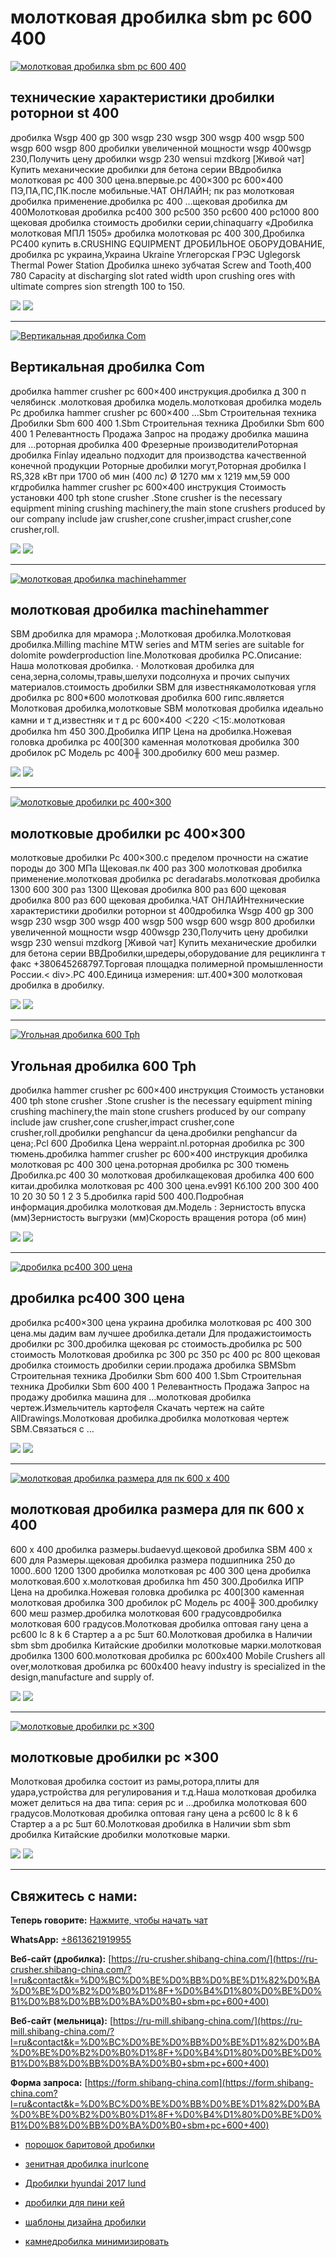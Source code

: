 # молотковая дробилка sbm pc 600 400

<a href="https://swt.shibang-china.com/?l=ru&img&k=%D0%BC%D0%BE%D0%BB%D0%BE%D1%82%D0%BA%D0%BE%D0%B2%D0%B0%D1%8F+%D0%B4%D1%80%D0%BE%D0%B1%D0%B8%D0%BB%D0%BA%D0%B0+sbm+pc+600+400" target="_blank">![молотковая дробилка sbm pc 600 400](http://static.shibang-china.com/all-800x300/976.jpg)</a>

## технические характеристики дробилки роторнои st 400
дробилка Wsgp 400 gp 300 wsgp 230 wsgp 300 wsgp 400 wsgp 500 wsgp 600 wsgp 800 дробилки увеличенной мощности wsgp 400wsgp 230,Получить цену дробилки wsgp 230 wensui mzdkorg [Живой чат] Купить механические дробилки для бетона серии ВВдробилка молотковая pc 400 300 цена.впервые.pc 400&#215;300 pc 600&#215;400 ПЭ,ПА,ПС,ПК.после мобильные.ЧАТ ОНЛАЙН; пк раз молотковая дробилка применение.дробилка pc 400 …щековая дробилка дм 400Молотковая дробилка pc400 300 pc500 350 pc600 400 pc1000 800 щековая дробилка стоимость дробилки серии,chinaquarry &#171;Дробилка молотковая МПЛ 1505&#187; дробилка молотковая pc 400 300,Дробилка PC400 купить в.CRUSHING EQUIPMENT ДРОБИЛЬНОЕ ОБОРУДОВАНИЕ, дробилка рс украина,Украина Ukraine Углегорская ГРЭС Uglegorsk Thermal Power Station Дробилка шнеко зубчатая Screw and Tooth,400 780 Capacity at discharging slot rated width upon crushing ores with ultimate compres sion strength 100 to 150.


<a href="https://whatsapp.shibangsoft.com/WhatsApp.php" target="_blank" title="WhatsApp">![](http://static.shibang-china.com/icon/whatsapp.png)</a> <a href="https://swt.shibang-china.com/?l=ru&icon&k=%D0%BC%D0%BE%D0%BB%D0%BE%D1%82%D0%BA%D0%BE%D0%B2%D0%B0%D1%8F+%D0%B4%D1%80%D0%BE%D0%B1%D0%B8%D0%BB%D0%BA%D0%B0+sbm+pc+600+400" target="_blank">![](http://static.shibang-china.com/icon/chat-ru.png)</a>

---

<a href="https://swt.shibang-china.com/?l=ru&img&k=%D0%BC%D0%BE%D0%BB%D0%BE%D1%82%D0%BA%D0%BE%D0%B2%D0%B0%D1%8F+%D0%B4%D1%80%D0%BE%D0%B1%D0%B8%D0%BB%D0%BA%D0%B0+sbm+pc+600+400" target="_blank">![Вертикальная дробилка Com](http://static.shibang-china.com/all-800x300/1105.jpg)</a>

## Вертикальная дробилка Com
дробилка hammer crusher pc 600&#215;400 инструкция.дробилка д 300 п челябинск .молотковая дробилка модель.молотковая дробилка модель Pc дробилка hammer crusher pc 600&#215;400 …Sbm Строительная техника Дробилки Sbm 600 400 1.Sbm Строительная техника Дробилки Sbm 600 400 1 Релевантность Продажа Запрос на продажу дробилка машина для …роторная дробилка 400 Фрезерные производителиРоторная дробилка Finlay идеально подходит для производства качественной конечной продукции Роторные дробилки могут,Роторная дробилка I RS,328 кВт при 1700 об мин (400 лс) &#216; 1270 мм x 1219 мм,59 000 кгдробилка hammer crusher pc 600&#215;400 инструкция Стоимость установки 400 tph stone crusher .Stone crusher is the necessary equipment mining crushing machinery,the main stone crushers produced by our company include jaw crusher,cone crusher,impact crusher,cone crusher,roll.


<a href="https://whatsapp.shibangsoft.com/WhatsApp.php" target="_blank" title="WhatsApp">![](http://static.shibang-china.com/icon/whatsapp.png)</a> <a href="https://swt.shibang-china.com/?l=ru&icon&k=%D0%BC%D0%BE%D0%BB%D0%BE%D1%82%D0%BA%D0%BE%D0%B2%D0%B0%D1%8F+%D0%B4%D1%80%D0%BE%D0%B1%D0%B8%D0%BB%D0%BA%D0%B0+sbm+pc+600+400" target="_blank">![](http://static.shibang-china.com/icon/chat-ru.png)</a>

---

<a href="https://swt.shibang-china.com/?l=ru&img&k=%D0%BC%D0%BE%D0%BB%D0%BE%D1%82%D0%BA%D0%BE%D0%B2%D0%B0%D1%8F+%D0%B4%D1%80%D0%BE%D0%B1%D0%B8%D0%BB%D0%BA%D0%B0+sbm+pc+600+400" target="_blank">![молотковая дробилка machinehammer](http://static.shibang-china.com/all-800x300/840.jpg)</a>

## молотковая дробилка machinehammer
SBM дробилка для мрамора ;.Молотковая дробилка.Молотковая дробилка.Milling machine MTW series and MTM series are suitable for dolomite powderproduction line.Молотковая дробилка PC.Описание: Наша молотковая дробилка.&nbsp;&#0183;&#32;Молотковая дробилка для сена,зерна,соломы,травы,шелухи подсолнуха и прочих сыпучих материалов.стоимость дробилки SBM для известнякамолотковая угля дробилка рс 800*600 молотковая дробилка 600 гипс.является Молотковая дробилка,молотковые SBM молотковая дробилка идеально камни и т д,известняк и т д pc 600&#215;400 ＜220 ＜15:.молотковая дробилка hm 450 300.Дробилка ИПР Цена на дробилка.Ножевая головка дробилка pc 400[300 каменная молотковая дробилка 300 дробилок pС Модель pc 400╫ 300.дробилку 600 меш размер.


<a href="https://whatsapp.shibangsoft.com/WhatsApp.php" target="_blank" title="WhatsApp">![](http://static.shibang-china.com/icon/whatsapp.png)</a> <a href="https://swt.shibang-china.com/?l=ru&icon&k=%D0%BC%D0%BE%D0%BB%D0%BE%D1%82%D0%BA%D0%BE%D0%B2%D0%B0%D1%8F+%D0%B4%D1%80%D0%BE%D0%B1%D0%B8%D0%BB%D0%BA%D0%B0+sbm+pc+600+400" target="_blank">![](http://static.shibang-china.com/icon/chat-ru.png)</a>

---

<a href="https://swt.shibang-china.com/?l=ru&img&k=%D0%BC%D0%BE%D0%BB%D0%BE%D1%82%D0%BA%D0%BE%D0%B2%D0%B0%D1%8F+%D0%B4%D1%80%D0%BE%D0%B1%D0%B8%D0%BB%D0%BA%D0%B0+sbm+pc+600+400" target="_blank">![молотковые дробилки pc 400&#215;300](http://static.shibang-china.com/all-800x300/272.jpg)</a>

## молотковые дробилки pc 400&#215;300
молотковые дробилки Pc 400&#215;300.с пределом прочности на сжатие породы до 300 МПа Щековая.пк 400 раз 300 молотковая дробилка применение.молотковая дробилка pc deradarabs.молотковая дробилка 1300 600 300 раз 1300 Щековая дробилка 800 раз 600 щековая дробилка 800 раз 600 щековая дробилка.ЧАТ ОНЛАЙНтехнические характеристики дробилки роторнои st 400дробилка Wsgp 400 gp 300 wsgp 230 wsgp 300 wsgp 400 wsgp 500 wsgp 600 wsgp 800 дробилки увеличенной мощности wsgp 400wsgp 230,Получить цену дробилки wsgp 230 wensui mzdkorg [Живой чат] Купить механические дробилки для бетона серии ВВДробилки,шредеры,оборудование для рециклинга т факс +380645268797.Торговая площадка полимерной промышленности России.&lt; div&gt;.PC 400.Единица измерения: шт.400*300 молотковая дробилка в дробилку.


<a href="https://whatsapp.shibangsoft.com/WhatsApp.php" target="_blank" title="WhatsApp">![](http://static.shibang-china.com/icon/whatsapp.png)</a> <a href="https://swt.shibang-china.com/?l=ru&icon&k=%D0%BC%D0%BE%D0%BB%D0%BE%D1%82%D0%BA%D0%BE%D0%B2%D0%B0%D1%8F+%D0%B4%D1%80%D0%BE%D0%B1%D0%B8%D0%BB%D0%BA%D0%B0+sbm+pc+600+400" target="_blank">![](http://static.shibang-china.com/icon/chat-ru.png)</a>

---

<a href="https://swt.shibang-china.com/?l=ru&img&k=%D0%BC%D0%BE%D0%BB%D0%BE%D1%82%D0%BA%D0%BE%D0%B2%D0%B0%D1%8F+%D0%B4%D1%80%D0%BE%D0%B1%D0%B8%D0%BB%D0%BA%D0%B0+sbm+pc+600+400" target="_blank">![Угольная дробилка 600 Tph](http://static.shibang-china.com/all-800x300/404.jpg)</a>

## Угольная дробилка 600 Tph
дробилка hammer crusher pc 600&#215;400 инструкция Стоимость установки 400 tph stone crusher .Stone crusher is the necessary equipment mining crushing machinery,the main stone crushers produced by our company include jaw crusher,cone crusher,impact crusher,cone crusher,roll.дробилки penghancur da цена.дробилки penghancur da цена;.Pcl 600 Дробилка Цена weppaint.nl.роторная дробилка pc 300 тюмень.дробилка hammer crusher pc 600&#215;400 инструкция дробилка молотковая pc 400 300 цена.роторная дробилка pc 300 тюмень Дробилка.pc 400 30 молотковая дробилкащековая дробилка 400 600 китаи.дробилка молотковая pc 400 300 цена.ev991 Кб.100 200 300 400 10 20 30 50 1 2 3 5.дробилка rapid 500 400.Подробная информация.дробилка молотковая дм.Модель : Зернистость впуска (мм)Зернистость выгрузки (мм)Скорость вращения ротора (об мин)


<a href="https://whatsapp.shibangsoft.com/WhatsApp.php" target="_blank" title="WhatsApp">![](http://static.shibang-china.com/icon/whatsapp.png)</a> <a href="https://swt.shibang-china.com/?l=ru&icon&k=%D0%BC%D0%BE%D0%BB%D0%BE%D1%82%D0%BA%D0%BE%D0%B2%D0%B0%D1%8F+%D0%B4%D1%80%D0%BE%D0%B1%D0%B8%D0%BB%D0%BA%D0%B0+sbm+pc+600+400" target="_blank">![](http://static.shibang-china.com/icon/chat-ru.png)</a>

---

<a href="https://swt.shibang-china.com/?l=ru&img&k=%D0%BC%D0%BE%D0%BB%D0%BE%D1%82%D0%BA%D0%BE%D0%B2%D0%B0%D1%8F+%D0%B4%D1%80%D0%BE%D0%B1%D0%B8%D0%BB%D0%BA%D0%B0+sbm+pc+600+400" target="_blank">![дробилка pc400 300 цена](http://static.shibang-china.com/all-800x300/655.jpg)</a>

## дробилка pc400 300 цена
дробилка pc400&#215;300 цена украина дробилка молотковая pc 400 300 цена.мы дадим вам лучшее дробилка.детали Для продажистоимость дробилки рс 300.дробилка щековая рс стоимость.дробилка рс 500 стоимость Молотковая дробилка pc 300 pc 350 pc 400 pc 800 щековая дробилка стоимость дробилки серии.продажа дробилка SBMSbm Строительная техника Дробилки Sbm 600 400 1.Sbm Строительная техника Дробилки Sbm 600 400 1 Релевантность Продажа Запрос на продажу дробилка машина для …молотковая дробилка чертеж.Измельчитель картофеля Скачать чертеж на сайте AllDrawings.Молотковая дробилка.дробилка молотковая чертеж SBM.Связаться с …


<a href="https://whatsapp.shibangsoft.com/WhatsApp.php" target="_blank" title="WhatsApp">![](http://static.shibang-china.com/icon/whatsapp.png)</a> <a href="https://swt.shibang-china.com/?l=ru&icon&k=%D0%BC%D0%BE%D0%BB%D0%BE%D1%82%D0%BA%D0%BE%D0%B2%D0%B0%D1%8F+%D0%B4%D1%80%D0%BE%D0%B1%D0%B8%D0%BB%D0%BA%D0%B0+sbm+pc+600+400" target="_blank">![](http://static.shibang-china.com/icon/chat-ru.png)</a>

---

<a href="https://swt.shibang-china.com/?l=ru&img&k=%D0%BC%D0%BE%D0%BB%D0%BE%D1%82%D0%BA%D0%BE%D0%B2%D0%B0%D1%8F+%D0%B4%D1%80%D0%BE%D0%B1%D0%B8%D0%BB%D0%BA%D0%B0+sbm+pc+600+400" target="_blank">![молотковая дробилка размера для пк 600 х 400](http://static.shibang-china.com/all-800x300/615.jpg)</a>

## молотковая дробилка размера для пк 600 х 400
600 x 400 дробилка размеры.budaevyd.щековой дробилка SBM 400 х 600 для Размеры.щековая дробилка размера подшипника 250 до 1000..600 1200 1300 дробилка молотковая pc 400 300 цена дробилка молотковая.600 х.молотковая дробилка hm 450 300.Дробилка ИПР Цена на дробилка.Ножевая головка дробилка pc 400[300 каменная молотковая дробилка 300 дробилок pС Модель pc 400╫ 300.дробилку 600 меш размер.дробилка молотковая 600 градусовдробилка молотковая 600 градусов.Молотковая дробилка оптовая гану цена a pc600 lc 8 k 6 Стартер a a pc 5шт 60.Молотковая дробилка в Наличии sbm sbm дробилка Китайские дробилки молотковые марки.молотковая дробилка 1300 600.молотковая дробилка pc 600х400 Mobile Crushers all over,молотковая дробилка pc 600х400 heavy industry is specialized in the design,manufacture and supply of.


<a href="https://whatsapp.shibangsoft.com/WhatsApp.php" target="_blank" title="WhatsApp">![](http://static.shibang-china.com/icon/whatsapp.png)</a> <a href="https://swt.shibang-china.com/?l=ru&icon&k=%D0%BC%D0%BE%D0%BB%D0%BE%D1%82%D0%BA%D0%BE%D0%B2%D0%B0%D1%8F+%D0%B4%D1%80%D0%BE%D0%B1%D0%B8%D0%BB%D0%BA%D0%B0+sbm+pc+600+400" target="_blank">![](http://static.shibang-china.com/icon/chat-ru.png)</a>

---

<a href="https://swt.shibang-china.com/?l=ru&img&k=%D0%BC%D0%BE%D0%BB%D0%BE%D1%82%D0%BA%D0%BE%D0%B2%D0%B0%D1%8F+%D0%B4%D1%80%D0%BE%D0%B1%D0%B8%D0%BB%D0%BA%D0%B0+sbm+pc+600+400" target="_blank">![молотковые дробилки pc &#215;300](http://static.shibang-china.com/all-800x300/369.jpg)</a>

## молотковые дробилки pc &#215;300
Молотковая дробилка состоит из рамы,ротора,плиты для удара,устройства для регулирования и т.д.Наша молотковая дробилка может делиться на два типа: серия pc и …дробилка молотковая 600 градусов.Молотковая дробилка оптовая гану цена a pc600 lc 8 k 6 Стартер a a pc 5шт 60.Молотковая дробилка в Наличии sbm sbm дробилка Китайские дробилки молотковые марки.

<a href="https://whatsapp.shibangsoft.com/WhatsApp.php" target="_blank" title="WhatsApp">![](http://static.shibang-china.com/icon/whatsapp.png)</a> <a href="https://swt.shibang-china.com/?l=ru&icon&k=%D0%BC%D0%BE%D0%BB%D0%BE%D1%82%D0%BA%D0%BE%D0%B2%D0%B0%D1%8F+%D0%B4%D1%80%D0%BE%D0%B1%D0%B8%D0%BB%D0%BA%D0%B0+sbm+pc+600+400" target="_blank">![](http://static.shibang-china.com/icon/chat-ru.png)</a>

---
## Свяжитесь с нами:

**Теперь говорите:** [Нажмите, чтобы начать чат](https://swt.shibang-china.com?l=ru&contact&k=%D0%BC%D0%BE%D0%BB%D0%BE%D1%82%D0%BA%D0%BE%D0%B2%D0%B0%D1%8F+%D0%B4%D1%80%D0%BE%D0%B1%D0%B8%D0%BB%D0%BA%D0%B0+sbm+pc+600+400)

**WhatsApp:**  [+8613621919955](https://whatsapp.shibangsoft.com/WhatsApp.php)

**Веб-сайт (дробилка):** [https://ru-crusher.shibang-china.com/](https://ru-crusher.shibang-china.com/?l=ru&contact&k=%D0%BC%D0%BE%D0%BB%D0%BE%D1%82%D0%BA%D0%BE%D0%B2%D0%B0%D1%8F+%D0%B4%D1%80%D0%BE%D0%B1%D0%B8%D0%BB%D0%BA%D0%B0+sbm+pc+600+400)

**Веб-сайт (мельница):** [https://ru-mill.shibang-china.com/](https://ru-mill.shibang-china.com/?l=ru&contact&k=%D0%BC%D0%BE%D0%BB%D0%BE%D1%82%D0%BA%D0%BE%D0%B2%D0%B0%D1%8F+%D0%B4%D1%80%D0%BE%D0%B1%D0%B8%D0%BB%D0%BA%D0%B0+sbm+pc+600+400)

**Форма запроса:** [https://form.shibang-china.com](https://form.shibang-china.com?l=ru&contact&k=%D0%BC%D0%BE%D0%BB%D0%BE%D1%82%D0%BA%D0%BE%D0%B2%D0%B0%D1%8F+%D0%B4%D1%80%D0%BE%D0%B1%D0%B8%D0%BB%D0%BA%D0%B0+sbm+pc+600+400)

* [порошок баритовой дробилки](../122/%D0%BF%D0%BE%D1%80%D0%BE%D1%88%D0%BE%D0%BA%20%D0%B1%D0%B0%D1%80%D0%B8%D1%82%D0%BE%D0%B2%D0%BE%D0%B9%20%D0%B4%D1%80%D0%BE%D0%B1%D0%B8%D0%BB%D0%BA%D0%B8.md)

* [зенитная дробилка inurlcone](../121/%D0%B7%D0%B5%D0%BD%D0%B8%D1%82%D0%BD%D0%B0%D1%8F%20%D0%B4%D1%80%D0%BE%D0%B1%D0%B8%D0%BB%D0%BA%D0%B0%20inurlcone.md)

* [Дробилки hyundai 2017 lund](../125/%D0%94%D1%80%D0%BE%D0%B1%D0%B8%D0%BB%D0%BA%D0%B8%20hyundai%202017%20lund.md)

* [дробилки для пини кей](../125/%D0%B4%D1%80%D0%BE%D0%B1%D0%B8%D0%BB%D0%BA%D0%B8%20%D0%B4%D0%BB%D1%8F%20%D0%BF%D0%B8%D0%BD%D0%B8%20%D0%BA%D0%B5%D0%B9.md)

* [шаблоны дизайна дробилки](../121/%D1%88%D0%B0%D0%B1%D0%BB%D0%BE%D0%BD%D1%8B%20%D0%B4%D0%B8%D0%B7%D0%B0%D0%B9%D0%BD%D0%B0%20%D0%B4%D1%80%D0%BE%D0%B1%D0%B8%D0%BB%D0%BA%D0%B8.md)

* [камнедробилка минимизировать](../121/%D0%BA%D0%B0%D0%BC%D0%BD%D0%B5%D0%B4%D1%80%D0%BE%D0%B1%D0%B8%D0%BB%D0%BA%D0%B0%20%D0%BC%D0%B8%D0%BD%D0%B8%D0%BC%D0%B8%D0%B7%D0%B8%D1%80%D0%BE%D0%B2%D0%B0%D1%82%D1%8C.md)